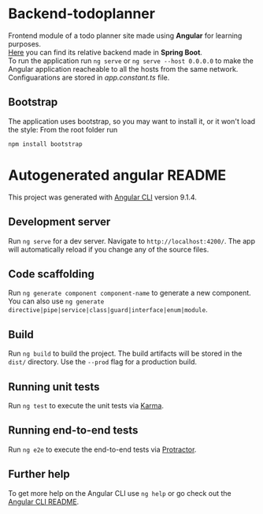 # Backend-todoplanner
Frontend module of a todo planner site made using **Angular** for learning purposes.  
[Here](https://github.com/EmilianoGIT/Backend-todoplanner) you can find its relative backend made in **Spring Boot**.  
To run the application run `ng serve` or `ng serve --host 0.0.0.0` to make the Angular application reacheable to all the hosts from the same network. 
Configuarations are stored in _app.constant.ts_ file.
## Bootstrap
The application uses bootstrap, so you may want to install it, or it won't load the style: 
From the root folder run 
```
npm install bootstrap
```


# Autogenerated angular README
This project was generated with [Angular CLI](https://github.com/angular/angular-cli) version 9.1.4.

## Development server

Run `ng serve` for a dev server. Navigate to `http://localhost:4200/`. The app will automatically reload if you change any of the source files.

## Code scaffolding

Run `ng generate component component-name` to generate a new component. You can also use `ng generate directive|pipe|service|class|guard|interface|enum|module`.

## Build

Run `ng build` to build the project. The build artifacts will be stored in the `dist/` directory. Use the `--prod` flag for a production build.

## Running unit tests

Run `ng test` to execute the unit tests via [Karma](https://karma-runner.github.io).

## Running end-to-end tests

Run `ng e2e` to execute the end-to-end tests via [Protractor](http://www.protractortest.org/).

## Further help

To get more help on the Angular CLI use `ng help` or go check out the [Angular CLI README](https://github.com/angular/angular-cli/blob/master/README.md).
